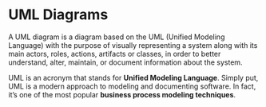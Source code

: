 # UML Diagrams
A UML diagram is a diagram based on the UML (Unified Modeling Language) with the purpose of visually representing a system along with its main actors, roles, actions, artifacts or classes, in order to better understand, alter, maintain, or document information about the system.

UML is an acronym that stands for **Unified Modeling Language**. Simply put, UML is a modern approach to modeling and documenting software. 
In fact, it’s one of the most popular __business process modeling techniques__.
